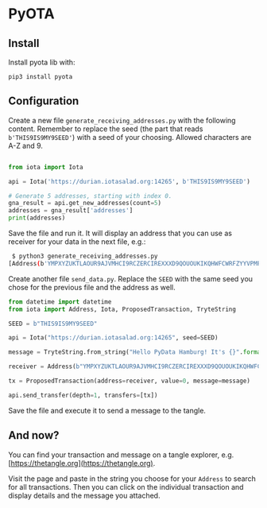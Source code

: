 # PyOTA

## Install

Install pyota lib with:

```
pip3 install pyota
```

## Configuration

Create a new file `generate_receiving_addresses.py` with the following content. Remember to replace the seed (the part that reads `b'THIS9IS9MY9SEED'`) with a seed of your choosing. Allowed characters are A-Z and 9.

```python

from iota import Iota

api = Iota('https://durian.iotasalad.org:14265', b'THIS9IS9MY9SEED')

# Generate 5 addresses, starting with index 0.
gna_result = api.get_new_addresses(count=5)
addresses = gna_result['addresses']
print(addresses)
```

Save the file and run it. It will display an address that you can use as receiver for your data in the next file, e.g.:

```bash
 $ python3 generate_receiving_addresses.py
[Address(b'YMPXYZUKTLAOUR9AJVMHCI9RCZERCIREXXXD9QOUOUKIKQHWFCWRFZYYVPMPHFJA9GSQVFUVQ9HGRZYPW')]
```


Create another file `send_data.py`. Replace the `SEED` with the same seed you chose for the previous file and the address as well.

```python
from datetime import datetime
from iota import Address, Iota, ProposedTransaction, TryteString

SEED = b"THIS9IS9MY9SEED"

api = Iota("https://durian.iotasalad.org:14265", seed=SEED)

message = TryteString.from_string("Hello PyData Hamburg! It's {}".format(str(datetime.now())))

receiver = Address(b"YMPXYZUKTLAOUR9AJVMHCI9RCZERCIREXXXD9QOUOUKIKQHWFCWRFZYYVPMPHFJA9GSQVFUVQ9HGRZYPW")

tx = ProposedTransaction(address=receiver, value=0, message=message)

api.send_transfer(depth=1, transfers=[tx])
```

Save the file and execute it to send a message to the tangle.

## And now?

You can find your transaction and message on a tangle explorer, e.g. [https://thetangle.org](https://thetangle.org).

Visit the page and paste in the string you choose for your `Address` to search for all transactions. Then you can click on the individual transaction and display details and the message you attached.
